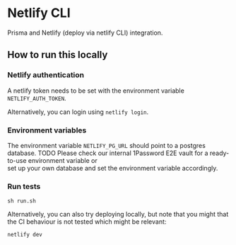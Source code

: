 # Netlify CLI

Prisma and Netlify (deploy via netlify CLI) integration.

## How to run this locally

### Netlify authentication

A netlify token needs to be set with the environment variable `NETLIFY_AUTH_TOKEN`.

Alternatively, you can login using `netlify login`.

### Environment variables

The environment variable `NETLIFY_PG_URL` should point to a postgres database. TODO
Please check our internal 1Password E2E vault for a ready-to-use environment variable or  
set up your own database and set the environment variable accordingly.

### Run tests

```shell script
sh run.sh
```

Alternatively, you can also try deploying locally, but note that you might that the CI behaviour is not tested which might be relevant:

```shell script
netlify dev
```

